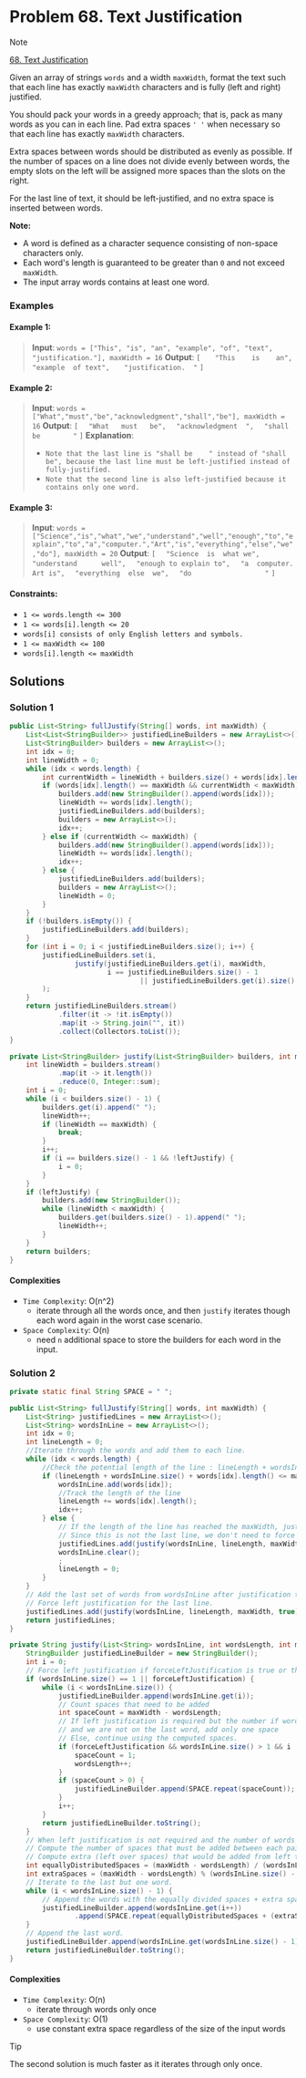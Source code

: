 # Problem 68. Text Justification

> [!NOTE]
> [68. Text Justification](https://leetcode.com/problems/text-justification/description/?envType=study-plan-v2&envId=top-interview-150)

Given an array of strings `words` and a width `maxWidth`, format the text such that each line has exactly `maxWidth` characters and is fully (left and right) justified.

You should pack your words in a greedy approach; that is, pack as many words as you can in each line. Pad extra spaces `' '` when necessary so that each line has exactly `maxWidth` characters.

Extra spaces between words should be distributed as evenly as possible. If the number of spaces on a line does not divide evenly between words, the empty slots on the left will be assigned more spaces than the slots on the right.

For the last line of text, it should be left-justified, and no extra space is inserted between words.

**Note:**

- A word is defined as a character sequence consisting of non-space characters only.
- Each word's length is guaranteed to be greater than `0` and not exceed `maxWidth`.
- The input array words contains at least one word.

### Examples

#### Example 1:

> **Input**: `words = ["This", "is", "an", "example", "of", "text", "justification."], maxWidth = 16`
> **Output**:
> `[`
> `   "This    is    an",`
> `   "example  of text",`
> `   "justification.  "`
> `]`

#### Example 2:

> **Input**: `words = ["What","must","be","acknowledgment","shall","be"], maxWidth = 16`
> **Output**: 
> `[`
> `  "What   must   be",`
> `  "acknowledgment  ",`
> `  "shall be        "`
> `]`
> **Explanation**:
> - `Note that the last line is "shall be    " instead of "shall     be", because the last line must be left-justified instead of fully-justified.`
> - `Note that the second line is also left-justified because it contains only one word.`

#### Example 3:

> **Input**: `words = ["Science","is","what","we","understand","well","enough","to","explain","to","a","computer.","Art","is","everything","else","we","do"], maxWidth = 20`
> **Output**: 
> `[`
> `  "Science  is  what we",`
> `  "understand      well",`
> `  "enough to explain to",`
> `  "a  computer.  Art is",`
> `  "everything  else  we",`
> `  "do                  "`
> `]`

#### Constraints:

- `1 <= words.length <= 300`
- `1 <= words[i].length <= 20`
- `words[i] consists of only English letters and symbols.`
- `1 <= maxWidth <= 100`
- `words[i].length <= maxWidth`

## Solutions

### Solution 1

```java
public List<String> fullJustify(String[] words, int maxWidth) {
    List<List<StringBuilder>> justifiedLineBuilders = new ArrayList<>();
    List<StringBuilder> builders = new ArrayList<>();
    int idx = 0;
    int lineWidth = 0;
    while (idx < words.length) {
        int currentWidth = lineWidth + builders.size() + words[idx].length();
        if (words[idx].length() == maxWidth && currentWidth < maxWidth) {
            builders.add(new StringBuilder().append(words[idx]));
            lineWidth += words[idx].length();
            justifiedLineBuilders.add(builders);
            builders = new ArrayList<>();
            idx++;
        } else if (currentWidth <= maxWidth) {
            builders.add(new StringBuilder().append(words[idx]));
            lineWidth += words[idx].length();
            idx++;
        } else {
            justifiedLineBuilders.add(builders);
            builders = new ArrayList<>();
            lineWidth = 0;
        }
    }
    if (!builders.isEmpty()) {
        justifiedLineBuilders.add(builders);
    }
    for (int i = 0; i < justifiedLineBuilders.size(); i++) {
        justifiedLineBuilders.set(i,
                justify(justifiedLineBuilders.get(i), maxWidth,
                        i == justifiedLineBuilders.size() - 1
                                || justifiedLineBuilders.get(i).size() == 1)
        );
    }
    return justifiedLineBuilders.stream()
            .filter(it -> !it.isEmpty())
            .map(it -> String.join("", it))
            .collect(Collectors.toList());
}

private List<StringBuilder> justify(List<StringBuilder> builders, int maxWidth, boolean leftJustify) {
    int lineWidth = builders.stream()
            .map(it -> it.length())
            .reduce(0, Integer::sum);
    int i = 0;
    while (i < builders.size() - 1) {
        builders.get(i).append(" ");
        lineWidth++;
        if (lineWidth == maxWidth) {
            break;
        }
        i++;
        if (i == builders.size() - 1 && !leftJustify) {
            i = 0;
        }
    }
    if (leftJustify) {
        builders.add(new StringBuilder());
        while (lineWidth < maxWidth) {
            builders.get(builders.size() - 1).append(" ");
            lineWidth++;
        }
    }
    return builders;
}
```

#### Complexities

- `Time Complexity`: O(n^2)
    - iterate through all the words once, and then `justify` iterates though each word again in the worst case scenario.
- `Space Complexity`: O(n)
    - need `n` additional space to store the builders for each word in the input.

### Solution 2

```java
private static final String SPACE = " ";

public List<String> fullJustify(String[] words, int maxWidth) {
    List<String> justifiedLines = new ArrayList<>();
    List<String> wordsInLine = new ArrayList<>();
    int idx = 0;
    int lineLength = 0;
    //Iterate through the words and add them to each line.
    while (idx < words.length) {
        //Check the potential length of the line : lineLength + wordsInLine.size() + words[idx].length()
        if (lineLength + wordsInLine.size() + words[idx].length() <= maxWidth) {
            wordsInLine.add(words[idx]);
            //Track the length of the line
            lineLength += words[idx].length();
            idx++;
        } else {
            // If the length of the line has reached the maxWidth, justify and add it to the line
            // Since this is not the last line, we don't need to force left justification.
            justifiedLines.add(justify(wordsInLine, lineLength, maxWidth, false));
            wordsInLine.clear();
            ;
            lineLength = 0;
        }
    }
    // Add the last set of words from wordsInLine after justification to justifiedLines.
    // Force left justification for the last line.
    justifiedLines.add(justify(wordsInLine, lineLength, maxWidth, true));
    return justifiedLines;
}

private String justify(List<String> wordsInLine, int wordsLength, int maxWidth, boolean forceLeftJustification) {
    StringBuilder justifiedLineBuilder = new StringBuilder();
    int i = 0;
    // Force left justification if forceLeftJustification is true or there is only one word in the line.
    if (wordsInLine.size() == 1 || forceLeftJustification) {
        while (i < wordsInLine.size()) {
            justifiedLineBuilder.append(wordsInLine.get(i));
            // Count spaces that need to be added
            int spaceCount = maxWidth - wordsLength;
            // If left justification is required but the number if words are more than 1,
            // and we are not on the last word, add only one space
            // Else, continue using the computed spaces.
            if (forceLeftJustification && wordsInLine.size() > 1 && i != wordsInLine.size() - 1) {
                spaceCount = 1;
                wordsLength++;
            }
            if (spaceCount > 0) {
                justifiedLineBuilder.append(SPACE.repeat(spaceCount));
            }
            i++;
        }
        return justifiedLineBuilder.toString();
    }
    // When left justification is not required and the number of words > 1,
    // Compute the number of spaces that must be added between each pair of words - would be at least 1.
    // Compute extra (left over spaces) that would be added from left to right in addition to the equal space.
    int equallyDistributedSpaces = (maxWidth - wordsLength) / (wordsInLine.size() - 1);
    int extraSpaces = (maxWidth - wordsLength) % (wordsInLine.size() - 1);
    // Iterate to the last but one word.
    while (i < wordsInLine.size() - 1) {
        // Append the words with the equally divided spaces + extra spaces.
        justifiedLineBuilder.append(wordsInLine.get(i++))
                .append(SPACE.repeat(equallyDistributedSpaces + (extraSpaces-- > 0 ? 1 : 0)));
    }
    // Append the last word.
    justifiedLineBuilder.append(wordsInLine.get(wordsInLine.size() - 1));
    return justifiedLineBuilder.toString();
}
```

#### Complexities

- `Time Complexity`: O(n)
    - iterate through words only once
- `Space Complexity`: O(1)
    - use constant extra space regardless of the size of the input words

> [!TIP]
> The second solution is much faster as it iterates through only once.
 